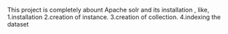 This project is completely abount Apache solr and its installation ,
like,
1.installation
2.creation of instance.
3.creation of collection.
4.indexing the dataset
